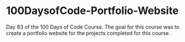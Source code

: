 # 100DaysofCode-Portfolio-Website
Day 83 of the 100 Days of Code Course. The goal for this course was to create a portfolio website for the projects completed for this course.
